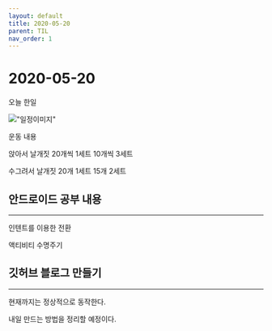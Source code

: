 ```yaml
---
layout: default
title: 2020-05-20
parent: TIL
nav_order: 1
---
```


# 2020-05-20
오늘 한일

!["일정이미지"](https://github.com/C0deWave/TIL/blob/master/image/%EC%8A%A4%ED%81%AC%EB%A6%B0%EC%83%B7%202020-05-21%20%EC%98%A4%EC%A0%84%2012.10.00.png?raw=true)

운동 내용

앉아서 날개짓 20개씩 1세트 10개씩 3세트

수그려서 날개짓 20개 1세트 15개 2세트

## 안드로이드 공부 내용
---
인텐트를 이용한 전환

액티비티 수명주기

## 깃허브 블로그 만들기
---
현재까지는 정상적으로 동작한다.

내일 만드는 방법을 정리할 예정이다.